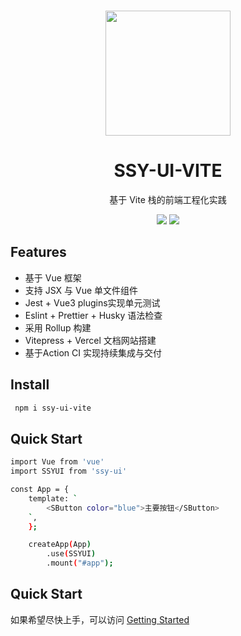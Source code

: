 <br>
<p align="center">
<img src="https://simpleicons.org/icons/github.svg" style="width:200px"/>

</p>
<h1 align="center">SSY-UI-VITE</h1>
<p align="center">
  基于 Vite 栈的前端工程化实践
</p>

<p align="center">
<img src="https://img.shields.io/github/license/ruoshuisa/Vitepress">
<a href="https://codecov.io/github/ruoshuisa/Vitepress" >
 <img src="https://codecov.io/github/ruoshuisa/Vitepress/graph/badge.svg?token=BE4NT8E4RW"/>
 </a>
</p>

## Features

- 基于 Vue 框架
- 支持 JSX 与 Vue 单文件组件
- Jest + Vue3 plugins实现单元测试
- Eslint + Prettier + Husky 语法检查
- 采用 Rollup 构建
- Vitepress + Vercel 文档网站搭建
- 基于Action CI 实现持续集成与交付

## Install
```bash
 npm i ssy-ui-vite
```

## Quick Start
```bash
import Vue from 'vue'
import SSYUI from 'ssy-ui'

const App = {
    template: `
        <SButton color="blue">主要按钮</SButton>
    `,
    };

    createApp(App)
        .use(SSYUI)
        .mount("#app");
```

## Quick Start
如果希望尽快上手，可以访问 [Getting Started](https://vitepress-silk.vercel.app/)

